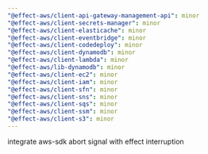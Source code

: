 ```yaml
---
"@effect-aws/client-api-gateway-management-api": minor
"@effect-aws/client-secrets-manager": minor
"@effect-aws/client-elasticache": minor
"@effect-aws/client-eventbridge": minor
"@effect-aws/client-codedeploy": minor
"@effect-aws/client-dynamodb": minor
"@effect-aws/client-lambda": minor
"@effect-aws/lib-dynamodb": minor
"@effect-aws/client-ec2": minor
"@effect-aws/client-iam": minor
"@effect-aws/client-sfn": minor
"@effect-aws/client-sns": minor
"@effect-aws/client-sqs": minor
"@effect-aws/client-ssm": minor
"@effect-aws/client-s3": minor
---
```


integrate aws-sdk abort signal with effect interruption
